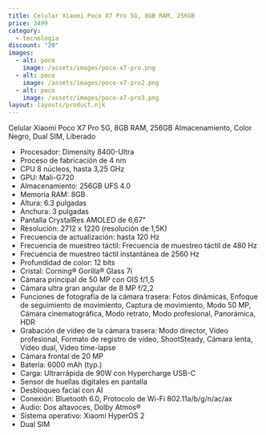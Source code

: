 ```yaml
---
title: Celular Xiaomi Poco X7 Pro 5G, 8GB RAM, 256GB
price: 3499
category:
  - tecnologia
discount: "20"
images:
  - alt: poco
    image: /assets/images/poco-x7-pro.png
  - alt: poco
    image: /assets/images/poco-x7-pro2.png
  - alt: poco
    image: /assets/images/poco-x7-pro3.png
layout: layouts/product.njk
---
```

Celular Xiaomi Poco X7 Pro 5G, 8GB RAM, 256GB Almacenamiento, Color Negro, Dual SIM, Liberado

* Procesador: Dimensity 8400-Ultra
* Proceso de fabricación de 4 nm
* CPU 8 núcleos, hasta 3,25 GHz
* GPU: Mali-G720
* Almacenamiento: 256GB UFS 4.0
* Memoria RAM: 8GB
* Altura: 6.3 pulgadas
* Anchura: 3 pulgadas
* Pantalla CrystalRes AMOLED de 6,67"
* Resolución: 2712 x 1220 (resolución de 1,5K)
* Frecuencia de actualización: hasta 120 Hz
* Frecuencia de muestreo táctil: Frecuencia de muestreo táctil de 480 Hz
* Frecuencia de muestreo táctil instantánea de 2560 Hz
* Profundidad de color: 12 bits
* Cristal: Corning® Gorilla® Glass 7i
* Cámara principal de 50 MP con OIS f/1,5
* Cámara ultra gran angular de 8 MP f/2,2
* Funciones de fotografía de la cámara trasera: Fotos dinámicas, Enfoque de seguimiento de movimiento, Captura de movimiento, Modo 50 MP, Cámara cinematográfica, Modo retrato, Modo profesional, Panorámica, HDR
* Grabación de vídeo de la cámara trasera: Modo director, Vídeo profesional, Formato de registro de vídeo, ShootSteady, Cámara lenta, Vídeo dual, Vídeo time-lapse
* Cámara frontal de 20 MP
* Batería: 6000 mAh (typ.)
* Carga: Ultrarrápida de 90W con Hypercharge USB-C
* Sensor de huellas digitales en pantalla
* Desbloqueo facial con AI
* Conexión: Bluetooth 6.0, Protocolo de Wi-Fi 802.11a/b/g/n/ac/ax
* Audio: Dos altavoces, Dolby Atmos®
* Sistema operativo: Xiaomi HyperOS 2
* Dual SIM